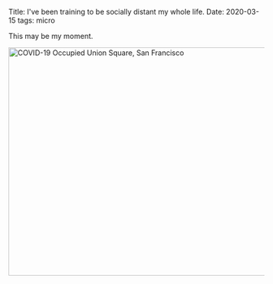 Title: I've been training to be socially distant my whole life.
Date: 2020-03-15
tags: micro

This may be my moment.

<a href="https://www.flickr.com/photos/pigmonkey/49663896407/in/dateposted/" title="COVID-19 Occupied Union Square, San Francisco"><img src="https://live.staticflickr.com/65535/49663896407_659cb56392_c.jpg" width="800" height="450" alt="COVID-19 Occupied Union Square, San Francisco"></a>
